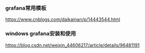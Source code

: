 ### grafana常用模板

https://www.cnblogs.com/daikainan/p/14443544.html

### windows grafana安装和使用

https://blog.csdn.net/weixin_44606217/article/details/96481191